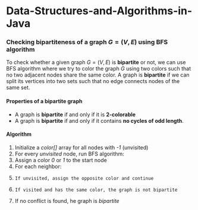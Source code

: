 # Data-Structures-and-Algorithms-in-Java














### Checking bipartiteness of a graph $G=(V, E)$ using BFS algorithm ###
To check whether a given graph $G=(V, E)$ is **bipartite** or not, we can use BFS algorithm where we try to color the graph $G$ using two colors such that no two adjacent nodes share the same color. A graph is **bipartite** if we can split its vertices into two sets such that no edge connects nodes of the same set. 

#### Properties of a bipartite graph ####
- A graph is **bipartite** if and only if it is **2-colorable**
- A graph is **bipartite** if and only if it contains **no cycles of odd length**.

#### Algorithm ####
1. Initialize a *color[]* array for all nodes with *-1* (unvisited)
2. For every *unvisited* node, run BFS algorithm:
3.   Assign a color *0* or *1* to the start node
4.   For each neighbor:
5.     If unvisited, assign the opposite color and continue
6.     If visited and has the same color, the graph is not bipartite
7. If no conflict is found, he graph is *bipartite*
